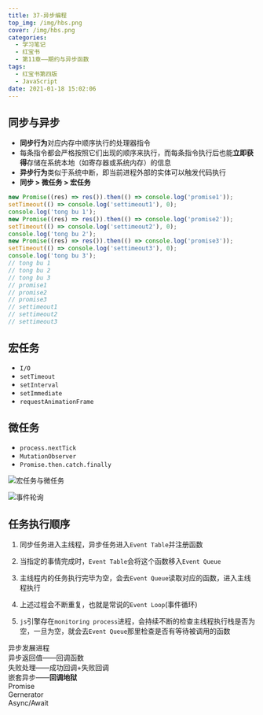 ```yaml
---
title: 37-异步编程
top_img: /img/hbs.png
cover: /img/hbs.png
categories:
  - 学习笔记
  - 红宝书
  - 第11章——期约与异步函数
tags:
  - 红宝书第四版
  - JavaScript
date: 2021-01-18 15:02:06
---
```


## 同步与异步

- **同步行为**对应内存中顺序执行的处理器指令
- 每条指令都会严格按照它们出现的顺序来执行，而每条指令执行后也能**立即获得**存储在系统本地（如寄存器或系统内存）的信息
- **异步行为**类似于系统中断，即当前进程外部的实体可以触发代码执行
- **同步 > 微任务 > 宏任务**

```js
new Promise((res) => res()).then(() => console.log('promise1'));
setTimeout(() => console.log('settimeout1'), 0);
console.log('tong bu 1');
new Promise((res) => res()).then(() => console.log('promise2'));
setTimeout(() => console.log('settimeout2'), 0);
console.log('tong bu 2');
new Promise((res) => res()).then(() => console.log('promise3'));
setTimeout(() => console.log('settimeout3'), 0);
console.log('tong bu 3');
// tong bu 1
// tong bu 2
// tong bu 3
// promise1
// promise2
// promise3
// settimeout1
// settimeout2
// settimeout3
```

## 宏任务

- `I/O`
- `setTimeout`
- `setInterval`
- `setImmediate`
- `requestAnimationFrame`

## 微任务

- `process.nextTick`
- `MutationObserver`
- `Promise.then.catch.finally`

![宏任务与微任务](/img/event_loop.png)

![事件轮询](/img/event_queue.png)

## 任务执行顺序

1. 同步任务进入主线程，异步任务进入`Event Table`并注册函数

2. 当指定的事情完成时，`Event Table`会将这个函数移入`Event Queue`

3. 主线程内的任务执行完毕为空，会去`Event Queue`读取对应的函数，进入主线程执行

4. 上述过程会不断重复，也就是常说的`Event Loop`(事件循环)

5. `js`引擎存在`monitoring process`进程，会持续不断的检查主线程执行栈是否为空，一旦为空，就会去`Event Queue`那里检查是否有等待被调用的函数

<div id="archive">
  <div class="article-sort-title">异步发展进程</div>
  <div class="article-sort">
    <div class="article-sort-item year">异步返回值——回调函数</div>
    <div class="article-sort-item year">失败处理——成功回调+失败回调</div>
    <div class="article-sort-item year">嵌套异步——<strong>回调地狱</strong></div>
    <div class="article-sort-item year">Promise</div>
    <div class="article-sort-item year">Gernerator</div>
    <div class="article-sort-item year">Async/Await</div>
  </div>
</div>